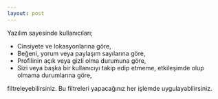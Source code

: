 ```yaml
---
layout: post
---
```



<p style="text-align: left;"> Yazılım sayesinde kullanıcıları;</p>

* Cinsiyete ve lokasyonlarına göre,
* Beğeni, yorum veya paylaşım sayılarına göre,
* Profilinin açık veya gizli olma durumuna göre,
* Sizi veya başka bir kullanıcıyı takip edip etmeme,
etkileşimde olup olmama durumlarına göre,


filtreleyebilirsiniz. Bu filtreleri yapacağınız her işlemde uygulayabilirsiniz.